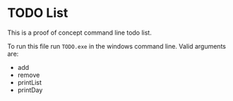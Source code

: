# TODO List
This is a proof of concept command line todo list. 

To run this file run `TODO.exe` in the windows command line.
Valid arguments are:
* add
* remove
* printList
* printDay

